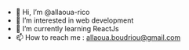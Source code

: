 - 👋 Hi, I’m @allaoua-rico
- 👀 I’m interested in web development
- 🌱 I’m currently learning ReactJs
- 📫 How to reach me : allaoua.boudriou@gmail.com
